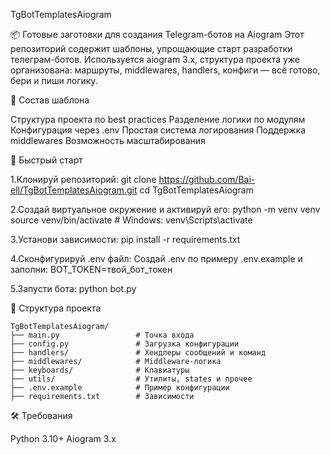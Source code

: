 TgBotTemplatesAiogram



📦 Готовые заготовки для создания Telegram-ботов на Aiogram
Этот репозиторий содержит шаблоны, упрощающие старт разработки телеграм-ботов. Используется aiogram 3.x, структура проекта уже организована: маршруты, middlewares, handlers, конфиги — всё готово, бери и пиши логику.



🧱 Состав шаблона

Структура проекта по best practices
Разделение логики по модулям
Конфигурация через .env
Простая система логирования
Поддержка middlewares
Возможность масштабирования


🚀 Быстрый старт

1.Клонируй репозиторий:
        git clone https://github.com/Bai-ell/TgBotTemplatesAiogram.git
        cd TgBotTemplatesAiogram



2.Создай виртуальное окружение и активируй его:
        python -m venv venv
        source venv/bin/activate  # Windows: venv\Scripts\activate



3.Установи зависимости:
        pip install -r requirements.txt



4.Сконфигурируй .env файл:
Создай .env по примеру .env.example и заполни:
        BOT_TOKEN=твой_бот_токен


5.Запусти бота:
        python bot.py



🧩 Структура проекта


```text
TgBotTemplatesAiogram/
├── main.py                 # Точка входа
├── config.py               # Загрузка конфигурации
├── handlers/               # Хендлеры сообщений и команд
├── middlewares/            # Middleware-логика
├── keyboards/              # Клавиатуры
├── utils/                  # Утилиты, states и прочее
├── .env.example            # Пример конфигурации
├── requirements.txt        # Зависимости
```



🛠️ Требования

Python 3.10+
Aiogram 3.x